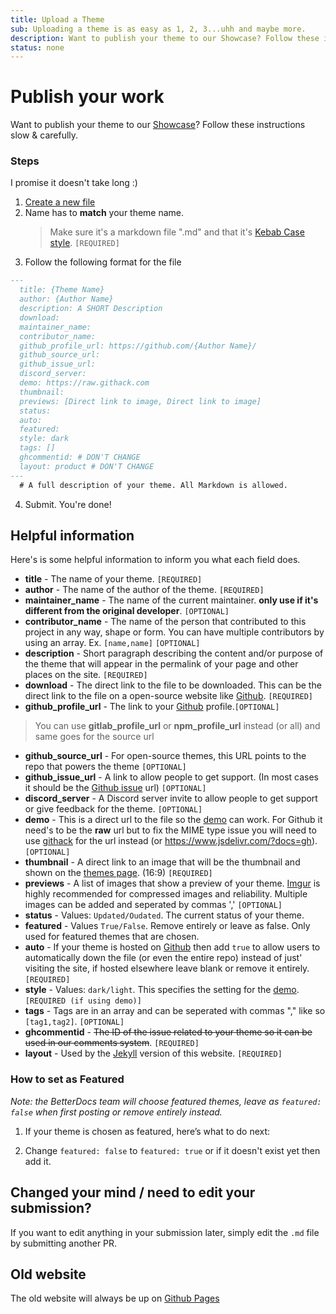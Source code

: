 ```yaml
---
title: Upload a Theme
sub: Uploading a theme is as easy as 1, 2, 3...uhh and maybe more.
description: Want to publish your theme to our Showcase? Follow these instructions slow & carefully to get your theme featured for free!
status: none
---
```

# Publish your work
Want to publish your theme to our [Showcase](https://betterdocs.us/themes/)? Follow these instructions slow & carefully.

### Steps
I promise it doesn't take long :)

1. [Create a new file](https://github.com/MrRobotjs/BetterDocs-React/new/master/src/themes)
2. Name has to **match** your theme name. 
    > Make sure it's a markdown file ".md" and that it's [Kebab Case style](http://wiki.c2.com/?KebabCase). `[REQUIRED]`
3. Follow the following format for the file
```md
---
  title: {Theme Name}
  author: {Author Name}
  description: A SHORT Description
  download:
  maintainer_name:
  contributor_name:
  github_profile_url: https://github.com/{Author Name}/
  github_source_url:
  github_issue_url:
  discord_server:
  demo: https://raw.githack.com
  thumbnail:
  previews: [Direct link to image, Direct link to image]
  status:
  auto:
  featured: 
  style: dark
  tags: []
  ghcommentid: # DON'T CHANGE
  layout: product # DON'T CHANGE
---
  # A full description of your theme. All Markdown is allowed.
```
  4. Submit. You're done!

## Helpful information
Here's is some helpful information to inform you what each field does.
  - **title** - The name of your theme. `[REQUIRED]`
  - **author** - The name of the author of the theme. `[REQUIRED]`
  - **maintainer_name** - The name of the current maintainer. **only use if it's different from the original developer**. `[OPTIONAL]`
  - **contributor_name** - The name of the person that contributed to this project in any way, shape or form. You can have multiple contributors by using an array. Ex. `[name,name]` `[OPTIONAL]`
  - **description** - Short paragraph describing the content and/or purpose of the theme that will appear in the permalink of your page and other places on the site. `[REQUIRED]`
  - **download** - The direct link to the file to be downloaded. This can be the direct link to the file on a open-source website like [Github](https://github.com/). `[REQUIRED]`
  - **github\_profile\_url** - The link to your [Github](https://github.com/) profile.`[OPTIONAL]`
  >You can use **gitlab\_profile\_url** or **npm\_profile\_url** instead (or all) and same goes for the source url
  - **github\_source\_url** - For open-source themes, this URL points to the repo that powers the theme `[OPTIONAL]`
  - **github\_issue\_url** - A link to allow people to get support. (In most cases it should be the [Github issue](https://guides.github.com/features/issues/) url) `[OPTIONAL]`
  - **discord\_server** - A Discord server invite to allow people to get support or give feedback for the theme. `[OPTIONAL]`
  - **demo** - This is a direct url to the file so the [demo](https://betterdocs.netlify.com/demo/dark.html?theme=INSERT-URL-HERE) can work. For Github it need's to be the **raw** url but to fix the MIME type issue you will need to use [githack](https://raw.githack.com) for the url instead (or https://www.jsdelivr.com/?docs=gh). `[OPTIONAL]`
  - **thumbnail** - A direct link to an image that will be the thumbnail and shown on the [themes page](https://betterdocs.us/themes/). (16:9) `[REQUIRED]`
  - **previews** - A list of images that show a preview of your theme. [Imgur](https://imgur.com) is highly recommended for compressed images and reliability. Multiple images can be added and seperated by commas ',' `[OPTIONAL]`
  - **status** - Values: `Updated/Oudated`. The current status of your theme.
  - **featured** - Values `True/False`. Remove entirely or leave as false. Only used for featured themes that are chosen.
  - **auto** - If your theme is hosted on [Github](https://github.com) then add `true` to allow users to automatically down the file (or even the entire repo) instead of just' visiting the site, if hosted elsewhere leave blank or remove it entirely. `[REQUIRED]`
  - **style** - Values: `dark/light`. This specifies the setting for the [demo](https://betterdocs.us). `[REQUIRED (if using demo)]`
  - **tags** - Tags are in an array and can be seperated with commas "," like so `[tag1,tag2]`. `[OPTIONAL]`
  - **ghcommentid** - ~~The ID of the issue related to your theme so it can be used in our comments system~~. `[REQUIRED]` 
  - **layout** - Used by the [Jekyll](https://github.com//MrRobotjs/BetterDocs/) version of this website. `[REQUIRED]` 

### How to set as Featured
*Note: the BetterDocs team will choose featured themes, leave as `featured: false` when first posting or remove entirely instead.*

  1. If your theme is chosen as featured, here’s what to do next:

  2. Change `featured: false` to `featured: true` or if it doesn't exist yet then add it.

## Changed your mind / need to edit your submission?
If you want to edit anything in your submission later, simply edit the `.md` file by submitting another PR.

## Old website
The old website will always be up on [Github Pages](https://betterdocs.netlify.com/)